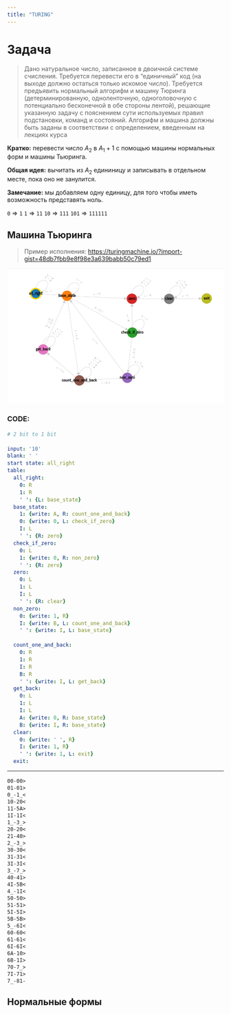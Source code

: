 ```yaml
---
title: "TURING"
---
```

# Задача


>Дано натуральное число, записанное в двоичной системе счисления. Требуется перевести его в “единичный” код (на выходе должно остаться только искомое число). Требуется предъявить нормальный алгорифм и машину Тюринга (детерминированную, одноленточную, одноголовочную с потенциально бесконечной в обе стороны лентой), решающие указанную задачу с пояснением сути используемых правил подстановки, команд и состояний. Алгорифм и машина должны быть заданы в соответствии с определением, введенным на лекциях курса


**Кратко:** перевести число $A_2$ в $A_1 + 1$ c помощью машины нормальных форм и машины Тьюринга.

**Общая идея:** вычитать из $A_2$ едининицу и записывать в отдельном месте, пока оно не занулится.

**Замечание:** мы добавляем одну единицу, для того чтобы иметь возможность представять ноль.

`0` => `1`
`1` => `11`
`10` => `111`
`101` => `111111`


## Машина Тьюринга

>Пример исполнения:
>https://turingmachine.io/?import-gist=48db7fbb9e8f98e3a639babb50c79ed1

![](SPBU/data/logic_turing_graph_2_bit_1_bit.jpg)

### CODE:
```YAML
# 2 bit to 1 bit

input: '10'
blank: ' '
start state: all_right
table:
  all_right:
    0: R
    1: R
    ' ': {L: base_state}
  base_state:
    1: {write: A, R: count_one_and_back}
    0: {write: 0, L: check_if_zero}
    I: L
    ' ': {R: zero}
  check_if_zero:
    0: L
    1: {write: 0, R: non_zero}
    ' ': {R: zero}
  zero:
    0: L
    1: L
    I: L
    ' ': {R: clear}
  non_zero:
    0: {write: 1, R}
    I: {write: B, L: count_one_and_back}
    ' ': {write: I, L: base_state}
    
  count_one_and_back:
    0: R
    1: R
    I: R
    B: R
    ' ': {write: I, L: get_back}
  get_back:
    0: L
    1: L
    I: L
    A: {write: 0, R: base_state}
    B: {write: I, R: base_state}
  clear:
    0: {write: ' ', R}
    I: {write: 1, R}
    ' ': {write: 1, L: exit}
  exit:
```
---
```turing
00-00>
01-01>
0_-1_<
10-20<
11-5A>
1I-1I<
1_-3_>
20-20<
21-40>
2_-3_>
30-30<
31-31<
3I-3I<
3_-7_>
40-41>
4I-5B<
4_-1I<
50-50>
51-51>
5I-5I>
5B-5B>
5_-6I<
60-60<
61-61<
6I-6I<
6A-10>
6B-1I>
70-7_>
7I-71>
7_-81-
```


## Нормальные формы 

